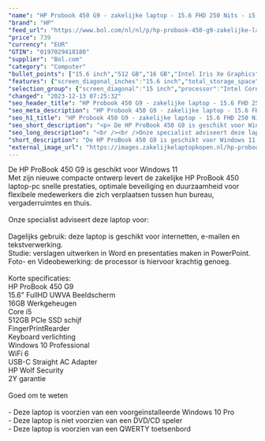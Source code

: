 ```yaml
---
"name": "HP Probook 450 G9 - zakelijke laptop - 15.6 FHD 250 Nits - i5-1235U - 16GB - 512GB - W10P - keyboard verlichting - 3 jaar garantie"
"brand": "HP"
"feed_url": "https://www.bol.com/nl/nl/p/hp-probook-450-g9-zakelijke-laptop-15-6-fhd-250-nits-i5-1235u-16gb-512gb-w10p-keyboard-verlichting-3-jaar-garantie/9300000119195585"
"price": 739
"currency": "EUR"
"GTIN": "0197029418180"
"supplier": "Bol.com"
"category": "Computer"
"bullet_points": ["15.6 inch","512 GB","16 GB","Intel Iris Xe Graphics"]
"features": {"screen_diagonal_inches":"15.6 inch","total_storage_space":"512 GB","memory_size":"16 GB","graphics_card":"Intel Iris Xe Graphics"}
"selection_group": {"screen_diagonal":"15 inch","processor":"Intel Core i5","changed_price_past_3_days":false,"product_family":"Probook"}
"changed": "2023-12-13 07:25:32"
"seo_header_title": "HP Probook 450 G9 - zakelijke laptop - 15.6 FHD 250 Nits - i5-1235U - 16GB - 512GB - W10P - keyboard verlichting - 3 jaar garantie"
"seo_meta_description": "HP Probook 450 G9 - zakelijke laptop - 15.6 FHD 250 Nits - i5-1235U - 16GB - 512GB - W10P - keyboard verlichting - 3 jaar garantie"
"seo_h1_title": "HP Probook 450 G9 - zakelijke laptop - 15.6 FHD 250 Nits - i5-1235U - 16GB - 512GB - W10P - keyboard verlichting - 3 jaar garantie"
"seo_short_description": "<p> De HP ProBook 450 G9 is geschikt voor Windows 11 <br />Met zijn nieuwe compacte ontwerp levert de zakelijke HP ProBook 450 laptop-pc snelle prestaties, optimale beveiliging en duurzaamheid voor flexibele medewerkers die zich verplaatsen tussen hun bureau, vergaderruimtes en thuis."
"seo_long_description": "<br /><br />Onze specialist adviseert deze laptop voor: <br /><br />Dagelijks gebruik: deze laptop is geschikt voor internetten, e-mailen en tekstverwerking. <br />Studie: verslagen uitwerken in Word en presentaties maken in PowerPoint. <br />Foto- en Videobewerking: de processor is hiervoor krachtig genoeg. <br /><br />Korte specificaties: <br />HP ProBook 450 G9 <br />15. 6\" FullHD UWVA Beeldscherm <br />16GB Werkgeheugen <br />Core i5 <br />512GB PCIe SSD schijf <br />FingerPrintRearder <br />Keyboard verlichting <br />Windows 10 Professional <br />WiFi 6 <br />USB-C Straight AC Adapter <br />HP Wolf Security <br />2Y garantie <br /><br />Goed om te weten <br /><br />- Deze laptop is voorzien van een voorgeïnstalleerde Windows 10 Pro <br />- Deze laptop is niet voorzien van een DVD/CD speler <br />- Deze laptop is voorzien van een QWERTY toetsenbord </p>"
"short_description": "De HP ProBook 450 G9 is geschikt voor Windows 11 Met zijn nieuwe compacte ontwerp levert de zakelijke HP ProBook 450 laptop-pc snelle prestaties, optimale beveiliging en duurzaamheid voor flexibele medewerkers die zich verplaatsen tussen hun bureau, vergaderruimtes en thuis. Onze specialist adviseert deze laptop voor: Dagelijks gebruik: deze laptop is geschikt voor internetten, e-mailen en tekstverwerking. Studie: verslagen uitwerken in Word en presentaties maken in PowerPoint. Foto- en Videobewerking: de processor is hiervoor krachtig genoeg. Korte specificaties: HP ProBook 450 G9 15.6\" FullHD UWVA Beeldscherm 16GB Werkgeheugen Core i5 512GB PCIe SSD schijf FingerPrintRearder Keyboard verlichting Windows 10 Professional WiFi 6 USB-C Straight AC Adapter HP Wolf Security 2Y garantie Goed om te weten - Deze laptop is voorzien van een voorgeïnstalleerde Windows 10 Pro - Deze laptop is niet voorzien van een DVD/CD speler - Deze laptop is voorzien van een QWERTY toetsenbord"
"external_image_url": "https://images.zakelijkelaptopkopen.nl/hp-probook-450-g9-zakelijke-laptop-15-6-fhd-250-nits-i5-1235u-16gb-512gb-w10p-keyboard-verlichting-3-jaar-garantie.webp"
---
```


<p> De HP ProBook 450 G9 is geschikt voor Windows 11 <br />Met zijn nieuwe compacte ontwerp levert de zakelijke HP ProBook 450 laptop-pc snelle prestaties, optimale beveiliging en duurzaamheid voor flexibele medewerkers die zich verplaatsen tussen hun bureau, vergaderruimtes en thuis. <br /><br />Onze specialist adviseert deze laptop voor: <br /><br />Dagelijks gebruik: deze laptop is geschikt voor internetten, e-mailen en tekstverwerking. <br />Studie: verslagen uitwerken in Word en presentaties maken in PowerPoint. <br />Foto- en Videobewerking: de processor is hiervoor krachtig genoeg. <br /><br />Korte specificaties: <br />HP ProBook 450 G9 <br />15.6" FullHD UWVA Beeldscherm <br />16GB Werkgeheugen <br />Core i5 <br />512GB PCIe SSD schijf <br />FingerPrintRearder <br />Keyboard verlichting <br />Windows 10 Professional <br />WiFi 6 <br />USB-C Straight AC Adapter <br />HP Wolf Security <br />2Y garantie <br /><br />Goed om te weten <br /><br />- Deze laptop is voorzien van een voorgeïnstalleerde Windows 10 Pro <br />- Deze laptop is niet voorzien van een DVD/CD speler <br />- Deze laptop is voorzien van een QWERTY toetsenbord </p>